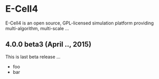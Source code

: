# E-Cell4
E-Cell4 is an open source, GPL-licensed simulation platform providing multi-algorithm, multi-scale ...


## 4.0.0 beta3 (April .., 2015)
This is last beta release ...

- foo
- bar
